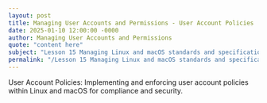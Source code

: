 ```yaml
---
layout: post
title: Managing User Accounts and Permissions - User Account Policies
date: 2025-01-10 12:00:00 -0000
author: Managing User Accounts and Permissions
quote: "content here"
subject: "Lesson 15 Managing Linux and macOS standards and specifications"
permalink: "/Lesson 15 Managing Linux and macOS standards and specifications/Managing User Accounts and Permissions/Managing User Accounts and Permissions - User Account Policies"
---
```


User Account Policies: Implementing and enforcing user account policies within Linux and macOS for compliance and security.
